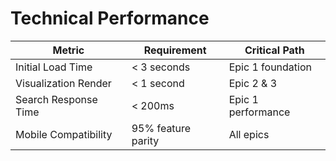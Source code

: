 # Technical Performance

| Metric               | Requirement        | Critical Path      |
| -------------------- | ------------------ | ------------------ |
| Initial Load Time    | < 3 seconds        | Epic 1 foundation  |
| Visualization Render | < 1 second         | Epic 2 & 3         |
| Search Response Time | < 200ms            | Epic 1 performance |
| Mobile Compatibility | 95% feature parity | All epics          |
